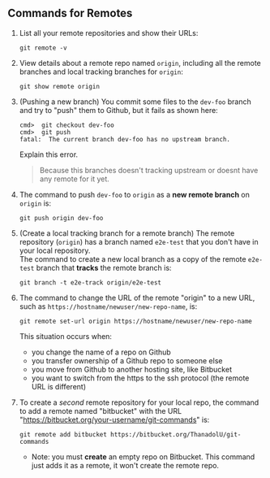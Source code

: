 ## Commands for Remotes

1. List all your remote repositories and show their URLs:
   ```
   git remote -v
   ```

2. View details about a remote repo named `origin`, including all the remote branches and local tracking branches for `origin`:
   ```
   git show remote origin
   ```

3. (Pushing a new branch) You commit some files to the `dev-foo` branch and try to "push" them to Github, but it fails as shown here:

   ```
   cmd>  git checkout dev-foo
   cmd>  git push
   fatal:  The current branch dev-foo has no upstream branch. 
   ```
   Explain this error.
   > Because this branches doesn't tracking upstream or doesnt have any remote for it yet.


4. The command to push `dev-foo` to `origin` as a **new remote branch** on `origin` is:
   ```
   git push origin dev-foo
   ```


5. (Create a local tracking branch for a remote branch) The remote repository (`origin`) has a branch named `e2e-test` that you don't have in your local repository.   
   The command to create a new local branch as a copy of the remote `e2e-test` branch that **tracks** the remote branch is:
   ```
   git branch -t e2e-track origin/e2e-test
   ```

6. The command to change the URL of the remote "origin" to a new URL, such as `https://hostname/newuser/new-repo-name`, is:
   ```
   git remote set-url origin https://hostname/newuser/new-repo-name
   ```
   This situation occurs when:
   - you change the name of a repo on Github
   - you transfer ownership of a Github repo to someone else
   - you move from Github to another hosting site, like Bitbucket
   - you want to switch from the https to the ssh protocol (the remote URL is different)    

8. To create a *second* remote repository for your local repo, the command to add a remote named "bitbucket" with the URL "https://bitbucket.org/your-username/git-commands" is:
   ```
   git remote add bitbucket https://bitbucket.org/ThanadolU/git-commands
   ```
   - Note: you must **create** an empty repo on Bitbucket. This command just adds it as a remote, it won't create the remote repo.

